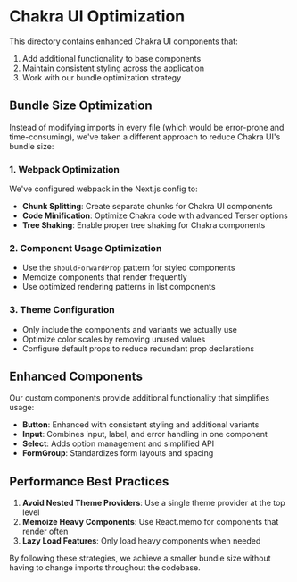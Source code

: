 # Chakra UI Optimization

This directory contains enhanced Chakra UI components that:

1. Add additional functionality to base components
2. Maintain consistent styling across the application
3. Work with our bundle optimization strategy

## Bundle Size Optimization

Instead of modifying imports in every file (which would be error-prone and time-consuming), we've taken a different approach to reduce Chakra UI's bundle size:

### 1. Webpack Optimization

We've configured webpack in the Next.js config to:

- **Chunk Splitting**: Create separate chunks for Chakra UI components
- **Code Minification**: Optimize Chakra code with advanced Terser options
- **Tree Shaking**: Enable proper tree shaking for Chakra components

### 2. Component Usage Optimization

- Use the `shouldForwardProp` pattern for styled components
- Memoize components that render frequently
- Use optimized rendering patterns in list components

### 3. Theme Configuration

- Only include the components and variants we actually use
- Optimize color scales by removing unused values
- Configure default props to reduce redundant prop declarations

## Enhanced Components

Our custom components provide additional functionality that simplifies usage:

- **Button**: Enhanced with consistent styling and additional variants
- **Input**: Combines input, label, and error handling in one component
- **Select**: Adds option management and simplified API
- **FormGroup**: Standardizes form layouts and spacing

## Performance Best Practices

1. **Avoid Nested Theme Providers**: Use a single theme provider at the top level
2. **Memoize Heavy Components**: Use React.memo for components that render often
3. **Lazy Load Features**: Only load heavy components when needed

By following these strategies, we achieve a smaller bundle size without having to change imports throughout the codebase.